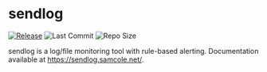 # sendlog

[![Release](https://img.shields.io/github/v/release/samcole8/sendlog)](https://github.com/samcole8/sendlog/releases/latest)
![Last Commit](https://img.shields.io/github/last-commit/samcole8/sendlog)
![Repo Size](https://img.shields.io/github/repo-size/samcole8/sendlog)

sendlog is a log/file monitoring tool with rule-based alerting. Documentation available at https://sendlog.samcole.net/.
